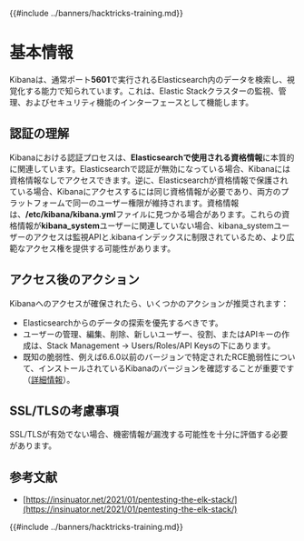 {{#include ../banners/hacktricks-training.md}}

# 基本情報

Kibanaは、通常ポート**5601**で実行されるElasticsearch内のデータを検索し、視覚化する能力で知られています。これは、Elastic Stackクラスターの監視、管理、およびセキュリティ機能のインターフェースとして機能します。

## 認証の理解

Kibanaにおける認証プロセスは、**Elasticsearchで使用される資格情報**に本質的に関連しています。Elasticsearchで認証が無効になっている場合、Kibanaには資格情報なしでアクセスできます。逆に、Elasticsearchが資格情報で保護されている場合、Kibanaにアクセスするには同じ資格情報が必要であり、両方のプラットフォームで同一のユーザー権限が維持されます。資格情報は、**/etc/kibana/kibana.yml**ファイルに見つかる場合があります。これらの資格情報が**kibana_system**ユーザーに関連していない場合、kibana_systemユーザーのアクセスは監視APIと.kibanaインデックスに制限されているため、より広範なアクセス権を提供する可能性があります。

## アクセス後のアクション

Kibanaへのアクセスが確保されたら、いくつかのアクションが推奨されます：

- Elasticsearchからのデータの探索を優先するべきです。
- ユーザーの管理、編集、削除、新しいユーザー、役割、またはAPIキーの作成は、Stack Management -> Users/Roles/API Keysの下にあります。
- 既知の脆弱性、例えば6.6.0以前のバージョンで特定されたRCE脆弱性について、インストールされているKibanaのバージョンを確認することが重要です（[詳細情報](https://insinuator.net/2021/01/pentesting-the-elk-stack/index.html#ref2)）。

## SSL/TLSの考慮事項

SSL/TLSが有効でない場合、機密情報が漏洩する可能性を十分に評価する必要があります。

## 参考文献

- [https://insinuator.net/2021/01/pentesting-the-elk-stack/](https://insinuator.net/2021/01/pentesting-the-elk-stack/)

{{#include ../banners/hacktricks-training.md}}
